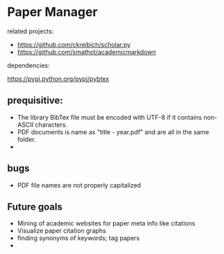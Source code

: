 # Paper Manager

related projects:

* https://github.com/ckreibich/scholar.py
* https://github.com/smathot/academicmarkdown

dependencies:

https://pypi.python.org/pypi/pybtex

## prequisitive:

* The library BibTex file must be encoded with UTF-8 if it contains non-ASCII characters.
* PDF documents is name as "title - year.pdf" and are all in the same folder.
* 

## bugs
* PDF file names are not properly capitalized



## Future goals

* Mining of academic websites for paper meta info like citations
* Visualize paper citation graphs
* finding synonyms of keywords; tag papers
* 